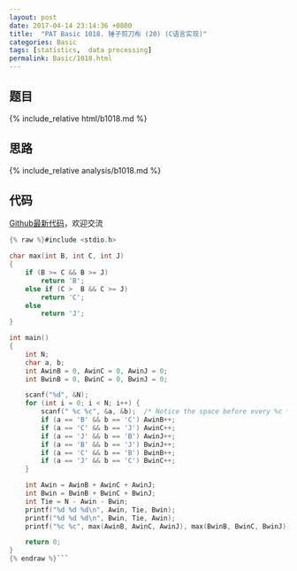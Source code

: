 ```yaml
---
layout: post
date: 2017-04-14 23:14:36 +0800
title:  "PAT Basic 1018. 锤子剪刀布 (20) (C语言实现)"
categories: Basic
tags: [statistics,  data processing]
permalink: Basic/1018.html
---
```


## 题目

{% include_relative html/b1018.md %}

## 思路

{% include_relative analysis/b1018.md %}

## 代码

[Github最新代码](https://github.com/OliverLew/PAT/blob/master/PATBasic/1018.c)，欢迎交流

```c
{% raw %}#include <stdio.h>

char max(int B, int C, int J)
{
	if (B >= C && B >= J)
		return 'B';
	else if (C >  B && C >= J)
		return 'C';
	else
		return 'J';
}

int main()
{
	int N;
	char a, b;
	int AwinB = 0, AwinC = 0, AwinJ = 0;
	int BwinB = 0, BwinC = 0, BwinJ = 0;

	scanf("%d", &N);
	for (int i = 0; i < N; i++) {
		scanf(" %c %c", &a, &b);  /* Notice the space before every %c */
		if (a == 'B' && b == 'C') AwinB++;
		if (a == 'C' && b == 'J') AwinC++;
		if (a == 'J' && b == 'B') AwinJ++;
		if (a == 'B' && b == 'J') BwinJ++;
		if (a == 'C' && b == 'B') BwinB++;
		if (a == 'J' && b == 'C') BwinC++;
	}

	int Awin = AwinB + AwinC + AwinJ;
	int Bwin = BwinB + BwinC + BwinJ;
	int Tie = N - Awin - Bwin;
	printf("%d %d %d\n", Awin, Tie, Bwin);
	printf("%d %d %d\n", Bwin, Tie, Awin);
	printf("%c %c", max(AwinB, AwinC, AwinJ), max(BwinB, BwinC, BwinJ));

	return 0;
}
{% endraw %}```